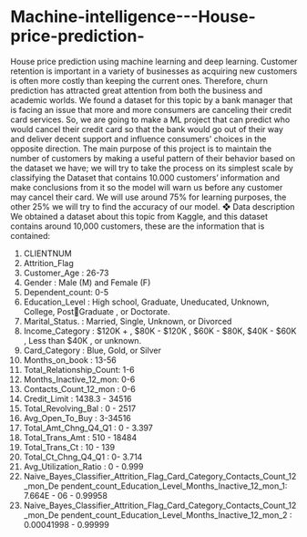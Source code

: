 # Machine-intelligence---House-price-prediction-
House price prediction using machine learning and deep learning.
Customer retention is important in a variety of businesses as acquiring new customers is 
often more costly than keeping the current ones. Therefore, churn prediction has 
attracted great attention from both the business and academic worlds.
We found a dataset for this topic by a bank manager that is facing an issue that more and 
more consumers are canceling their credit card services.
So, we are going to make a ML project that can predict who would cancel their credit card 
so that the bank would go out of their way and deliver decent support and influence 
consumers' choices in the opposite direction.
The main purpose of this project is to maintain the number of customers by making a 
useful pattern of their behavior based on the dataset we have; we will try to take the 
process on its simplest scale by classifying the Dataset that contains 10.000 customers’ 
information and make conclusions from it so the model will warn us before any customer 
may cancel their card.
We will use around 75% for learning purposes, the other 25% we will try to find the 
accuracy of our model. 
❖ Data description 
We obtained a dataset about this topic from Kaggle, and this dataset contains around 
10,000 customers, these are the information that is contained:
1. CLIENTNUM
2. Attrition_Flag
3. Customer_Age : 26-73
4. Gender : Male (M) and Female (F)
5. Dependent_count: 0-5
6. Education_Level : High school, Graduate, Uneducated, Unknown, College, PostGraduate , or Doctorate.
7. Marital_Status. : Married, Single, Unknown, or Divorced
8. Income_Category : $120K + , $80K - $120K , $60K - $80K, $40K - $60K , Less than 
$40K , or unknown.
9. Card_Category : Blue, Gold, or Silver
10. Months_on_book : 13-56
11. Total_Relationship_Count: 1-6
12. Months_Inactive_12_mon: 0-6
13. Contacts_Count_12_mon : 0-6
14. Credit_Limit : 1438.3 - 34516
15. Total_Revolving_Bal : 0 - 2517
16. Avg_Open_To_Buy : 3-34516
17. Total_Amt_Chng_Q4_Q1 : 0 - 3.397
18. Total_Trans_Amt : 510 - 18484
19. Total_Trans_Ct : 10 - 139
20. Total_Ct_Chng_Q4_Q1 : 0- 3.714
21. Avg_Utilization_Ratio : 0 - 0.999
22. Naive_Bayes_Classifier_Attrition_Flag_Card_Category_Contacts_Count_12_mon_De
pendent_count_Education_Level_Months_Inactive_12_mon_1: 
7.664E - 06 - 0.99958
23. Naive_Bayes_Classifier_Attrition_Flag_Card_Category_Contacts_Count_12_mon_De
pendent_count_Education_Level_Months_Inactive_12_mon_2 :
0.00041998 - 0.99999
